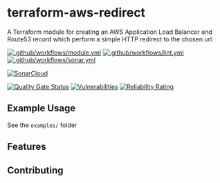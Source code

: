 # terraform-aws-redirect

A Terraform module for creating an AWS Application Load Balancer and Route53 record which perform a simple HTTP redirect to the chosen url.

[![.github/workflows/module.yml](https://github.com/champ-oss/terraform-aws-redirect/actions/workflows/module.yml/badge.svg?branch=main)](https://github.com/champ-oss/terraform-aws-redirect/actions/workflows/module.yml)
[![.github/workflows/lint.yml](https://github.com/champ-oss/terraform-aws-redirect/actions/workflows/lint.yml/badge.svg?branch=main)](https://github.com/champ-oss/terraform-aws-redirect/actions/workflows/lint.yml)
[![.github/workflows/sonar.yml](https://github.com/champ-oss/terraform-aws-redirect/actions/workflows/sonar.yml/badge.svg)](https://github.com/champ-oss/terraform-aws-redirect/actions/workflows/sonar.yml)

[![SonarCloud](https://sonarcloud.io/images/project_badges/sonarcloud-black.svg)](https://sonarcloud.io/summary/new_code?id=terraform-aws-redirect_champ-oss)

[![Quality Gate Status](https://sonarcloud.io/api/project_badges/measure?project=terraform-aws-redirect_champ-oss&metric=alert_status)](https://sonarcloud.io/summary/new_code?id=terraform-aws-redirect_champ-oss)
[![Vulnerabilities](https://sonarcloud.io/api/project_badges/measure?project=terraform-aws-redirect_champ-oss&metric=vulnerabilities)](https://sonarcloud.io/summary/new_code?id=terraform-aws-redirect_champ-oss)
[![Reliability Rating](https://sonarcloud.io/api/project_badges/measure?project=terraform-aws-redirect_champ-oss&metric=reliability_rating)](https://sonarcloud.io/summary/new_code?id=terraform-aws-redirect_champ-oss)

## Example Usage

See the `examples/` folder

<!-- BEGIN_TF_DOCS -->
<!-- END_TF_DOCS -->

## Features



## Contributing


